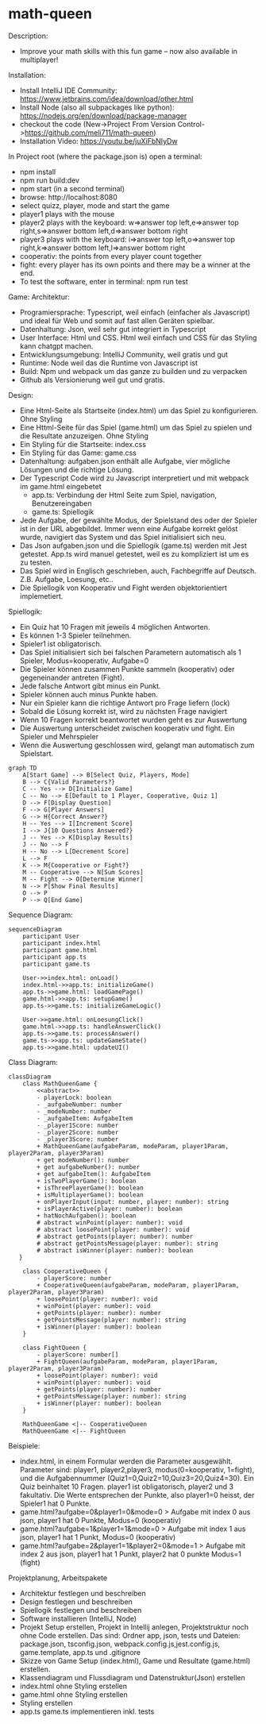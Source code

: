 # math-queen
Description:
* Improve your math skills with this fun game – now also available in multiplayer!

Installation:
* Install IntelliJ IDE Community: https://www.jetbrains.com/idea/download/other.html
* Install Node (also all subpackages like python): https://nodejs.org/en/download/package-manager
* checkout the code (New->Project From Version Control->https://github.com/meli711/math-queen)
* Installation Video: https://youtu.be/juXiFbNIyDw

In Project root (where the package.json is) open a terminal:
* npm install
* npm run build:dev
* npm start (in a second terminal)
* browse: http://localhost:8080
* select quizz, player, mode and start the game
* player1 plays with the mouse
* player2 plays with the keyboard: w=>answer top left,e=>answer top right,s=>answer bottom left,d=>answer bottom right 
* player3 plays with the keyboard: i=>answer top left,o=>answer top right,k=>answer bottom left,l=>answer bottom right 
* cooperativ: the points from every player count together
* fight: every player has its own points and there may be a winner at the end.
* To test the software, enter in terminal:  npm run test

Game:
Architektur:
* Programiersprache: Typescript, weil einfach (einfacher als Javascript) und ideal für Web und somit auf fast allen Geräten spielbar.
* Datenhaltung: Json, weil sehr gut integriert in Typescript
* User Interface: Html und CSS. Html weil einfach und CSS für das Styling kann chatgpt machen.
* Entwicklungsumgebung: IntelliJ Community, weil gratis und gut
* Runtime: Node weil das die Runtime von Javascript ist
* Build: Npm und webpack um das ganze zu builden und zu verpacken
* Github als Versionierung weil gut und gratis.

Design:
* Eine Html-Seite als Startseite (index.html) um das Spiel zu konfigurieren. Ohne Styling
* Eine Httml-Seite für das Spiel (game.html) um das Spiel zu spielen und die Resultate anzuzeigen. Ohne Styling
* Ein Styling für die Startseite: index.css
* Ein Styling für das Game: game.css
* Datenhaltung: aufgaben.json enthält alle Aufgabe, vier mögliche Lösungen und die richtige Lösung.
* Der Typescript Code wird zu Javascript interpretiert und mit webpack im game.html eingebetet
    - app.ts: Verbindung der Html Seite zum Spiel, navigation, Benutzereingaben
    - game.ts: Spiellogik
* Jede Aufgabe, der gewählte Modus, der Spielstand des oder der Spieler ist in der URL abgebildet. Immer wenn eine Aufgabe korrekt gelöst wurde, navigiert das System und das Spiel initialisiert sich neu.
* Das Json aufgaben.json und die Spiellogik (game.ts) werden mit Jest getestet. App.ts wird manuel getestet, weil es zu kompliziert ist um es zu testen.
* Das Spiel wird in Englisch geschrieben, auch, Fachbegriffe auf Deutsch. Z.B. Aufgabe, Loesung, etc..
* Die Spiellogik von Kooperativ und Fight werden objektorientiert implemetiert.

Spiellogik:
* Ein Quiz hat 10 Fragen mit jeweils 4 möglichen Antworten.
* Es können 1-3 Spieler teilnehmen.
* Spieler1 ist obligatorisch.
* Das Spiel initialisiert sich bei falschen Parametern automatisch als 1 Spieler, Modus=kooperativ, Aufgabe=0
* Die Spieler können zusammen Punkte sammeln (kooperativ) oder gegeneinander antreten (Fight).
* Jede falsche Antwort gibt minus ein Punkt.
* Spieler können auch minus Punkte haben.
* Nur ein Spieler kann die richtige Antwort pro Frage liefern (lock)
* Sobald die Lösung korrekt ist, wird zu nächsten Frage navigiert
* Wenn 10 Fragen korrekt beantwortet wurden geht es zur Auswertung
* Die Auswertung unterscheidet zwischen kooperativ und fight. Ein Spieler und Mehrspieler
* Wenn die Auswertung geschlossen wird, gelangt man automatisch zum Spielstart.

```mermaid
graph TD
    A[Start Game] --> B[Select Quiz, Players, Mode]
    B --> C{Valid Parameters?}
    C -- Yes --> D[Initialize Game]
    C -- No --> E[Default to 1 Player, Cooperative, Quiz 1]
    D --> F[Display Question]
    F --> G[Player Answers]
    G --> H{Correct Answer?}
    H -- Yes --> I[Increment Score]
    I --> J{10 Questions Answered?}
    J -- Yes --> K[Display Results]
    J -- No --> F
    H -- No --> L[Decrement Score]
    L --> F
    K --> M{Cooperative or Fight?}
    M -- Cooperative --> N[Sum Scores]
    M -- Fight --> O[Determine Winner]
    N --> P[Show Final Results]
    O --> P
    P --> Q[End Game]
```
Sequence Diagram:
```mermaid
sequenceDiagram
    participant User
    participant index.html
    participant game.html
    participant app.ts
    participant game.ts

    User->>index.html: onLoad()
    index.html->>app.ts: initializeGame()
    app.ts->>game.html: loadGamePage()
    game.html->>app.ts: setupGame()
    app.ts->>game.ts: initializeGameLogic()

    User->>game.html: onLoesungClick()
    game.html->>app.ts: handleAnswerClick()
    app.ts->>game.ts: processAnswer()
    game.ts->>app.ts: updateGameState()
    app.ts->>game.html: updateUI()
```
Class Diagram:
```mermaid
classDiagram
    class MathQueenGame {
        <<abstract>>
        - playerLock: boolean
        - _aufgabeNumber: number
        - _modeNumber: number
        - _aufgabeItem: AufgabeItem
        - _player1Score: number
        - _player2Score: number
        - _player3Score: number
        + MathQueenGame(aufgabeParam, modeParam, player1Param, player2Param, player3Param)
        + get modeNumber(): number
        + get aufgabeNumber(): number
        + get aufgabeItem(): AufgabeItem
        + isTwoPlayerGame(): boolean
        + isThreePlayerGame(): boolean
        + isMultiplayerGame(): boolean
        + onPlayerInput(input: number, player: number): string
        + isPlayerActive(player: number): boolean
        + hatNochAufgaben(): boolean
        # abstract winPoint(player: number): void
        # abstract loosePoint(player: number): void
        # abstract getPoints(player: number): number
        # abstract getPointsMessage(player: number): string
        # abstract isWinner(player: number): boolean
   }

    class CooperativeQueen {
        - playerScore: number
        + CooperativeQueen(aufgabeParam, modeParam, player1Param, player2Param, player3Param)
        + loosePoint(player: number): void
        + winPoint(player: number): void
        + getPoints(player: number): number
        + getPointsMessage(player: number): string
        + isWinner(player: number): boolean
    }

    class FightQueen {
        - playerScore: number[]
        + FightQueen(aufgabeParam, modeParam, player1Param, player2Param, player3Param)
        + loosePoint(player: number): void
        + winPoint(player: number): void
        + getPoints(player: number): number
        + getPointsMessage(player: number): string
        + isWinner(player: number): boolean
    }

    MathQueenGame <|-- CooperativeQueen
    MathQueenGame <|-- FightQueen
```


Beispiele:
* index.html, in einem Formular werden die Parameter ausgewählt. Parameter sind: player1, player2,player3, modus(0=kooperativ, 1=fight), und die Aufgabennummer (Quiz1=0,Quiz2=10,Quiz3=20,Quiz4=30). Ein Quiz beinhaltet 10 Fragen. player1 ist obligatorisch, player2 und 3 fakultativ. Die Werte entsprechen der Punkte, also player1=0 heisst, der Spieler1 hat 0 Punkte.
* game.html?aufgabe=0&player1=0&mode=0  > Aufgabe mit index 0 aus json, player1 hat 0 Punkte, Modus=0 (kooperativ)
* game.html?aufgabe=1&player1=1&mode=0  > Aufgabe mit index 1 aus json, player1 hat 1 Punkt, Modus=0 (kooperativ)
* game.html?aufgabe=2&player1=1&player2=0&mode=1  > Aufgabe mit index 2 aus json, player1 hat 1 Punkt, player2 hat 0 punkte Modus=1 (fight)

Projektplanung, Arbeitspakete
* Architektur festlegen und beschreiben
* Design festlegen und beschreiben
* Spiellogik festlegen und beschreiben
* Software installieren (IntelliJ, Node)
* Projekt Setup erstellen, Projekt in Intellij anlegen, Projektstruktur noch ohne Code erstellen. Das sind: Ordner app, json, tests und Dateien: package.json, tsconfig.json, webpack.config.js,jest.config.js, game.template, app.ts und .gitignore
* Skizze von Game Setup (index.html), Game und Resultate (game.html) erstellen.
* Klassendiagram und Flussdiagram und Datenstruktur(Json) erstellen
* index.html ohne Styling erstellen
* game.html ohne Styling erstellen
* Styling erstellen
* app.ts game.ts implementieren inkl. tests
